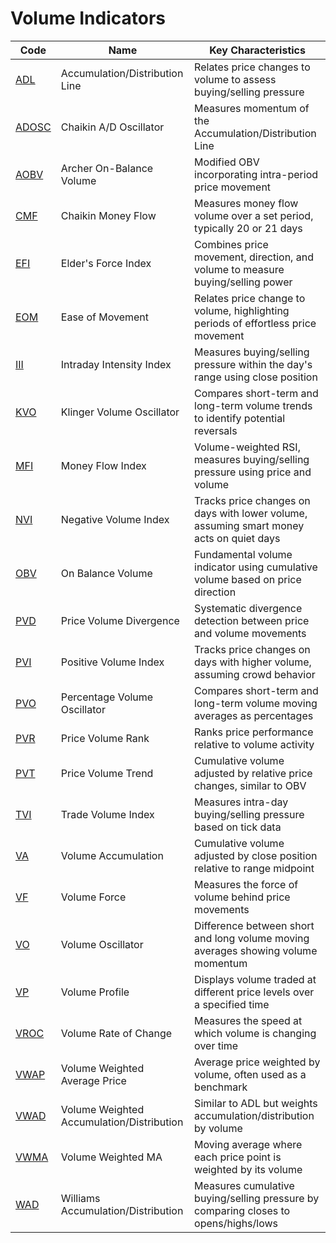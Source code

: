 # Volume Indicators

| Code | Name | Key Characteristics |
| ------------ | --------------------------------------- | -------------------------------------------------------------------------------- |
| [ADL](/indicators/volume/adl.md) | Accumulation/Distribution Line | Relates price changes to volume to assess buying/selling pressure |
| [ADOSC](/indicators/volume/adosc.md) | Chaikin A/D Oscillator | Measures momentum of the Accumulation/Distribution Line |
| [AOBV](/indicators/volume/aobv.md) | Archer On-Balance Volume | Modified OBV incorporating intra-period price movement |
| [CMF](/indicators/volume/cmf.md) | Chaikin Money Flow | Measures money flow volume over a set period, typically 20 or 21 days |
| [EFI](/indicators/volume/efi.md) | Elder's Force Index | Combines price movement, direction, and volume to measure buying/selling power |
| [EOM](/indicators/volume/eom.md) | Ease of Movement | Relates price change to volume, highlighting periods of effortless price movement |
| [III](/indicators/volume/iii.md) | Intraday Intensity Index | Measures buying/selling pressure within the day's range using close position |
| [KVO](/indicators/volume/kvo.md) | Klinger Volume Oscillator | Compares short-term and long-term volume trends to identify potential reversals |
| [MFI](/indicators/volume/mfi.md) | Money Flow Index | Volume-weighted RSI, measures buying/selling pressure using price and volume |
| [NVI](/indicators/volume/nvi.md) | Negative Volume Index | Tracks price changes on days with lower volume, assuming smart money acts on quiet days |
| [OBV](/indicators/volume/obv.md) | On Balance Volume | Fundamental volume indicator using cumulative volume based on price direction |
| [PVD](/indicators/volume/pvd.md) | Price Volume Divergence | Systematic divergence detection between price and volume movements |
| [PVI](/indicators/volume/pvi.md) | Positive Volume Index | Tracks price changes on days with higher volume, assuming crowd behavior |
| [PVO](/indicators/volume/pvo.md) | Percentage Volume Oscillator | Compares short-term and long-term volume moving averages as percentages |
| [PVR](/indicators/volume/pvr.md) | Price Volume Rank | Ranks price performance relative to volume activity |
| [PVT](/indicators/volume/pvt.md) | Price Volume Trend | Cumulative volume adjusted by relative price changes, similar to OBV |
| [TVI](/indicators/volume/tvi.md) | Trade Volume Index | Measures intra-day buying/selling pressure based on tick data |
| [VA](/indicators/volume/va.md) | Volume Accumulation | Cumulative volume adjusted by close position relative to range midpoint |
| [VF](/indicators/volume/vf.md) | Volume Force | Measures the force of volume behind price movements |
| [VO](/indicators/volume/vo.md) | Volume Oscillator | Difference between short and long volume moving averages showing volume momentum |
| [VP](/indicators/volume/vp.md) | Volume Profile | Displays volume traded at different price levels over a specified time |
| [VROC](/indicators/volume/vroc.md) | Volume Rate of Change | Measures the speed at which volume is changing over time |
| [VWAP](/indicators/volume/vwap.md) | Volume Weighted Average Price | Average price weighted by volume, often used as a benchmark |
| [VWAD](/indicators/volume/vwad.md) | Volume Weighted Accumulation/Distribution | Similar to ADL but weights accumulation/distribution by volume |
| [VWMA](/indicators/volume/vwma.md) | Volume Weighted MA | Moving average where each price point is weighted by its volume |
| [WAD](/indicators/volume/wad.md) | Williams Accumulation/Distribution | Measures cumulative buying/selling pressure by comparing closes to opens/highs/lows |
